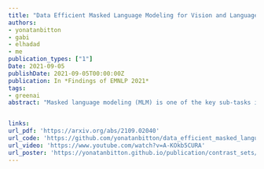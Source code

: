 ```yaml
---
title: "Data Efficient Masked Language Modeling for Vision and Language"
authors:
- yonatanbitton
- gabi
- elhadad
- me
publication_types: ["1"]
Date: 2021-09-05
publishDate: 2021-09-05T00:00:00Z
publication: In *Findings of EMNLP 2021*
tags:
- greenai
abstract: "Masked language modeling (MLM) is one of the key sub-tasks in vision-language pretraining. In the cross-modal setting, tokens in the sentence are masked at random, and the model predicts the masked tokens given the image and the text. In this paper, we observe several key disadvantages of MLM in this setting. First, as captions tend to be short, in a third of the sentences no token is sampled. Second, the majority of masked tokens are stop-words and punctuation, leading to under-utilization of the image. We investigate a range of alternative masking strategies specific to the cross-modal setting that address these shortcomings, aiming for better fusion of text and image in the learned representation. When pre-training the LXMERT model, our alternative masking strategies consistently improve over the original masking strategy on three downstream tasks, especially in low resource settings. Further, our pre-training approach substantially outperforms the baseline model on a prompt-based probing task designed to elicit image objects. These results and our analysis indicate that our method allows for better utilization of the training data." 


links:
url_pdf: 'https://arxiv.org/abs/2109.02040'
url_code: 'https://github.com/yonatanbitton/data_efficient_masked_language_modeling_for_vision_and_language'
url_video: 'https://www.youtube.com/watch?v=A-KOkb5CURA'
url_poster: 'https://yonatanbitton.github.io/publication/contrast_sets/contrast_sets_poster.pdf'
---
```

